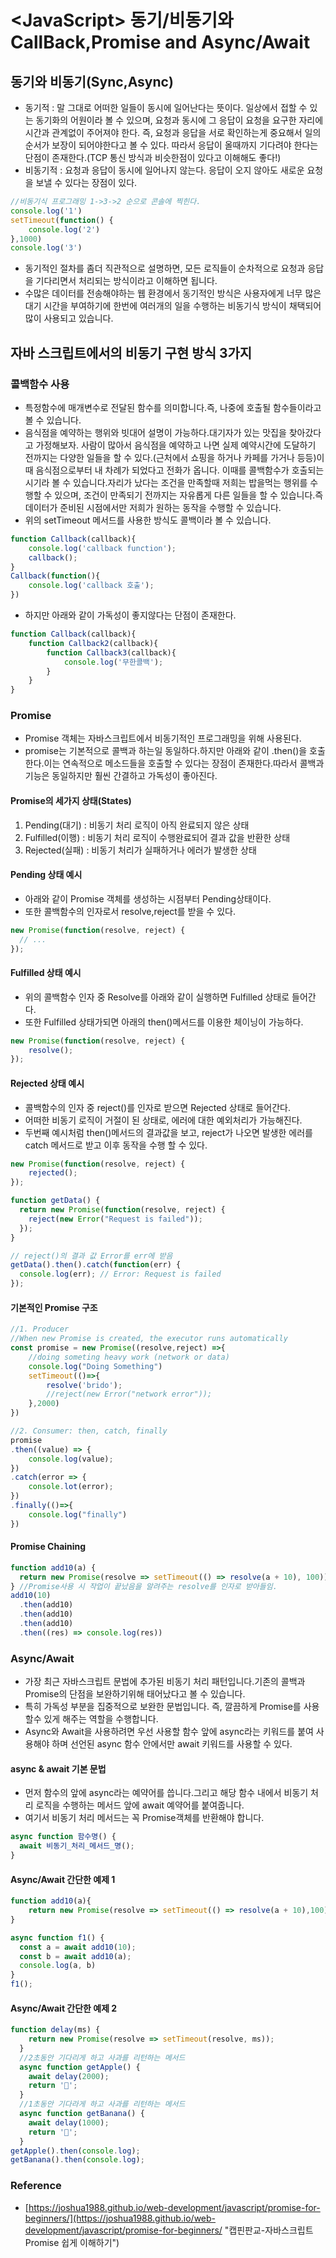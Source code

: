 # \<JavaScript\> 동기/비동기와 CallBack,Promise and Async/Await
## 동기와 비동기(Sync,Async)
- 동기적 : 말 그대로 어떠한 일들이 동시에 일어난다는 뜻이다. 일상에서 접할 수 있는 동기화의 어원이라 볼 수 있으며, 요청과 동시에 그 응답이 요청을 요구한 자리에 시간과 관계없이 주어져야 한다. 즉, 요청과 응답을 서로 확인하는게 중요해서 일의 순서가 보장이 되어야한다고 볼 수 있다. 따라서 응답이 올때까지 기다려야 한다는 단점이 존재한다.(TCP 통신 방식과 비슷한점이 있다고 이해해도 좋다!)
- 비동기적 : 요청과 응답이 동시에 일어나지 않는다. 응답이 오지 않아도 새로운 요청을 보낼 수 있다는 장점이 있다.
```js
//비동기식 프로그래밍 1->3->2 순으로 콘솔에 찍힌다.
console.log('1')
setTimeout(function() {
    console.log('2')
},1000)
console.log('3')
```
- 동기적인 절차를 좀더 직관적으로 설명하면, 모든 로직들이 순차적으로 요청과 응답을 기다리면서 처리되는 방식이라고 이해하면 됩니다.
- 수많은 데이터를 전송해야하는 웹 환경에서 동기적인 방식은 사용자에게 너무 많은 대기 시간을 부여하기에 한번에 여러개의 일을 수행하는 비동기식 방식이 채택되어 많이 사용되고 있습니다.

## 자바 스크립트에서의 비동기 구현 방식 3가지
### 콜백함수 사용
- 특정함수에 매개변수로 전달된 함수를 의미합니다.즉, 나중에 호출될 함수들이라고 볼 수 있습니다.
- 음식점을 예약하는 행위와 빗대어 설명이 가능하다.대기자가 있는 맛집을 찾아갔다고 가정해보자. 사람이 많아서 음식점을 예약하고 나면 실제 예약시간에 도달하기 전까지는 다양한 일들을 할 수 있다.(근처에서 쇼핑을 하거나 카페를 가거나 등등)이 때 음식점으로부터 내 차례가 되었다고 전화가 옵니다. 이때를 콜백함수가 호출되는 시기라 볼 수 있습니다.자리가 났다는 조건을 만족할때 저희는 밥을먹는 행위를 수행할 수 있으며, 조건이 만족되기 전까지는 자유롭게 다른 일들을 할 수 있습니다.즉 데이터가 준비된 시점에서만 저희가 원하는 동작을 수행할 수 있습니다.
- 위의 setTimeout 메서드를 사용한 방식도 콜백이라 볼 수 있습니다.
```js
function Callback(callback){
    console.log('callback function');
    callback();
}
Callback(function(){
    console.log('callback 호출');
})
```
- 하지만 아래와 같이 가독성이 좋지않다는 단점이 존재한다.
```js
function Callback(callback){
    function Callback2(callback){
        function Callback3(callback){
            console.log('무한콜백');
        }
    }
}
```
### Promise
- Promise 객체는 자바스크립트에서 비동기적인 프로그래밍을 위해 사용된다.
- promise는 기본적으로 콜백과 하는일 동일하다.하지만 아래와 같이 .then()을 호출한다.이는 연속적으로 메소드들을 호출할 수 있다는 장점이 존재한다.따라서 콜백과 기능은 동일하지만 훨씬 간결하고 가독성이 좋아진다.
#### Promise의 세가지 상태(States)
1. Pending(대기) : 비동기 처리 로직이 아직 완료되지 않은 상태
2. Fulfilled(이행) : 비동기 처리 로직이 수행완료되어 결과 값을 반환한 상태
3. Rejected(실패) : 비동기 처리가 실패하거나 에러가 발생한 상태
#### Pending 상태 예시
- 아래와 같이 Promise 객체를 생성하는 시점부터 Pending상태이다.
- 또한 콜백함수의 인자로서 resolve,reject를 받을 수 있다.
```js
new Promise(function(resolve, reject) {
  // ...
}); 
```
####  Fulfilled 상태 예시
- 위의 콜백함수 인자 중 Resolve를 아래와 같이 실행하면 Fulfilled 상태로 들어간다.
- 또한 Fulfilled 상태가되면 아래의 then()메서드를 이용한 체이닝이 가능하다.
```js
new Promise(function(resolve, reject) {
	resolve(); 
}); 
```
#### Rejected 상태 예시
- 콜백함수의 인자 중 reject()를 인자로 받으면 Rejected 상태로 들어간다.
- 어떠한 비동기 로직이 거절이 된 상태로, 에러에 대한 예외처리가 가능해진다.
- 두번째 예시처럼 then()메서드의 결과값을 보고, reject가 나오면 발생한 에러를 catch 메서드로 받고 이후 동작을 수행 할 수 있다.
```js
new Promise(function(resolve, reject) {
	rejected(); 
}); 
```

```js
function getData() {
  return new Promise(function(resolve, reject) {
    reject(new Error("Request is failed"));
  });
}

// reject()의 결과 값 Error를 err에 받음
getData().then().catch(function(err) {
  console.log(err); // Error: Request is failed
});
```
#### 기본적인 Promise 구조
```js
//1. Producer
//When new Promise is created, the executor runs automatically
const promise = new Promise((resolve,reject) =>{
    //doing someting heavy work (network or data)
    console.log("Doing Something")
    setTimeout(()=>{
        resolve('brido');
        //reject(new Error("network error"));
    },2000)
})

//2. Consumer: then, catch, finally
promise
.then((value) => {
    console.log(value);
})
.catch(error => {
    console.lot(error);
})
.finally(()=>{
    console.log("finally")
})
```
#### Promise Chaining
```js
function add10(a) {
  return new Promise(resolve => setTimeout(() => resolve(a + 10), 100));
} //Promise사용 시 작업이 끝났음을 알려주는 resolve를 인자로 받아들임.
add10(10)
  .then(add10)
  .then(add10)
  .then(add10)
  .then((res) => console.log(res))
```
### Async/Await
- 가장 최근 자바스크립트 문법에 추가된 비동기 처리 패턴입니다.기존의 콜백과 Promise의 단점을 보완하기위해 태어났다고 볼 수 있습니다.
- 특히 가독성 부분을 집중적으로 보완한 문법입니다. 즉, 깔끔하게 Promise를 사용할수 있게 해주는 역할을 수행합니다.
- Async와 Await을 사용하려면 우선 사용할 함수 앞에 async라는 키워드를 붙여 사용해야 하며 선언된 async 함수 안에서만 await 키워드를 사용할 수 있다.
#### async & await 기본 문법
- 먼저 함수의 앞에 async라는 예약어를 씁니다.그리고 해당 함수 내에서 비동기 처리 로직을 수행하는 메서드 앞에 await 예약어를 붙여줍니다.
- 여기서 비동기 처리 메서드는 꼭 Promise객체를 반환해야 합니다.
```js
async function 함수명() {
  await 비동기_처리_메서드_명();
}
```
#### Async/Await 간단한 예제 1
```js
function add10(a){
    return new Promise(resolve => setTimeout(() => resolve(a + 10),100));
}

async function f1() {
  const a = await add10(10);
  const b = await add10(a);
  console.log(a, b)
}
f1();
```
#### Async/Await 간단한 예제 2
```js
function delay(ms) {
    return new Promise(resolve => setTimeout(resolve, ms));
  }
  //2초동안 기다리게 하고 사과를 리턴하는 메서드
  async function getApple() {
    await delay(2000);
    return '🍎';
  }
  //1초동안 기다라게 하고 사과를 리턴하는 메서드
  async function getBanana() {
    await delay(1000);
    return '🍌';
  }
getApple().then(console.log);
getBanana().then(console.log);
```
### Reference
- [https://joshua1988.github.io/web-development/javascript/promise-for-beginners/](https://joshua1988.github.io/web-development/javascript/promise-for-beginners/ "캡핀판교-자바스크립트 Promise 쉽게 이해하기")
